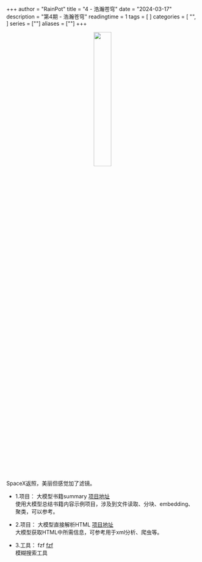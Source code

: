 +++
author = "RainPot"
title = "4 - 浩瀚苍穹"
date = "2024-03-17"
description = "第4期 - 浩瀚苍穹"
readingtime = 1
tags = [
]
categories = [
"",
]
series = [""]
aliases = [""]
+++


<center><img src="/images/WechatIMG148.jpg" width="30%" height="30%" /></center>
SpaceX返照，美丽但感觉加了滤镜。

- 1.项目： 大模型书籍summary [项目地址](https://levelup.gitconnected.com/build-an-ai-tool-to-summarize-books-instantly-828680c1ceb4)  
使用大模型总结书籍内容示例项目，涉及到文件读取、分块、embedding、聚类，可以参考。

- 2.项目： 大模型直接解析HTML [项目地址](https://serpapi.com/blog/web-scraping-and-parsing-experiment-with-ai-openai/)  
大模型获取HTML中所需信息，可参考用于xml分析、爬虫等。

- 3.工具： fzf [fzf](https://www.liuvv.com/p/a0700771.html)  
模糊搜索工具